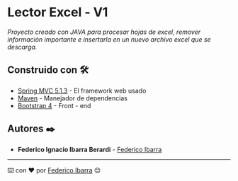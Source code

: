 # Lector Excel - V1

_Proyecto creado con JAVA para procesar hojas de excel, remover información importante e insertarla en un nuevo archivo excel que se descarga._

## Construido con 🛠️

* [Spring MVC 5.1.3](https://spring.io/) - El framework web usado
* [Maven](https://maven.apache.org/) - Manejador de dependencias
* [Bootstrap 4](https://getbootstrap.com/) - Front - end

## Autores ✒️

* **Federico Ignacio Ibarra Berardi** - [Federico Ibarra](https://github.com/EuronGreyjoy91)

---
⌨️ con ❤️ por [Federico Ibarra](https://github.com/EuronGreyjoy91) 😊
